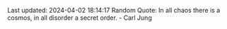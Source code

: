 Last updated: 2024-04-02 18:14:17
Random Quote: In all chaos there is a cosmos, in all disorder a secret order. - Carl Jung
